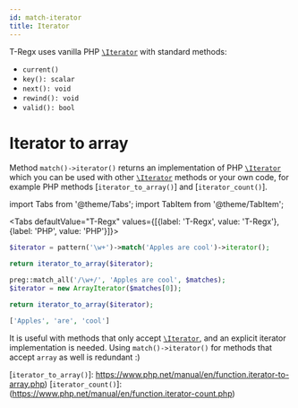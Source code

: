 ```yaml
---
id: match-iterator
title: Iterator
---
```


T-Regx uses vanilla PHP [`\Iterator`] with standard methods:

 - `current()`
 - `key(): scalar`
 - `next(): void`
 - `rewind(): void`
 - `valid(): bool`

# Iterator to array

Method `match()->iterator()` returns an implementation of PHP [`\Iterator`] which you can be used with other [`\Iterator`] 
methods or your own code, for example PHP methods [`iterator_to_array()`] and [`iterator_count()`].

import Tabs from '@theme/Tabs';
import TabItem from '@theme/TabItem';

<Tabs defaultValue="T-Regx" values={[{label: 'T-Regx', value: 'T-Regx'}, {label: 'PHP', value: 'PHP'}]}>
<TabItem value="T-Regx">

```php
$iterator = pattern('\w+')->match('Apples are cool')->iterator();

return iterator_to_array($iterator);
```

</TabItem>
<TabItem value="PHP">

```php
preg::match_all('/\w+/', 'Apples are cool', $matches);
$iterator = new ArrayIterator($matches[0]);

return iterator_to_array($iterator);
```

</TabItem>
</Tabs>

<!--Result-Value-->

```php
['Apples', 'are', 'cool']
```

It is useful with methods that only accept [`\Iterator`], and an explicit iterator implementation is needed. Using `match()->iterator()`
for methods that accept `array` as well is redundant :)

[`\Iterator`]: https://www.php.net/manual/en/class.iterator.php
[`iterator_to_array()`]: https://www.php.net/manual/en/function.iterator-to-array.php)
[`iterator_count()`]: (https://www.php.net/manual/en/function.iterator-count.php)
